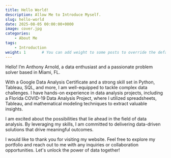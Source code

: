 ```yaml
---
title: Hello World!
description: Allow Me to Introduce Myself.
slug: hello-world
date: 2025-08-05 00:00:00+0000
image: cover.jpg
categories:
    - About Me
tags:
    - Introduction
weight: 1       # You can add weight to some posts to override the default sorting (date descending)
---
```


Hello! I’m Anthony Arnold, a data enthusiast and a passionate problem solver based in Miami, FL.

With a Google Data Analysis Certificate and a strong skill set in Python, Tableau, SQL, and more, I am well-equipped to tackle complex data challenges. I have hands-on experience in data analysis projects, including a Florida COVID-19 Data Analysis Project, where I utilized spreadsheets, Tableau, and mathematical modeling techniques to extract valuable insights.

I am excited about the possibilities that lie ahead in the field of data analysis. By leveraging my skills, I am committed to delivering data-driven solutions that drive meaningful outcomes.

I would like to thank you for visiting my website. Feel free to explore my portfolio and reach out to me with any inquiries or collaboration opportunities. Let's unlock the power of data together!
